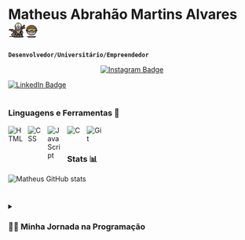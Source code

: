 # Matheus Abrahão Martins Alvares <animated-image data-catalyst="" style="width: 30px;"><a target="_blank" rel="noopener noreferrer" href="./assets/mandalorian.gif" data-target="animated-image.originalLink"><img src="./assets/mandalorian.gif" height="30px" style="max-width: 100%; display: inline-block;" data-target="animated-image.originalImage"></a></animated-image>

**`Desenvolvedor/Universitário/Empreendedor`**

<p dir="auto" style="display: flex; justify-content: center; align-items: center;"> <a href="https://www.instagram.com/ma.abrahao" rel="nofollow"><img src="https://camo.githubusercontent.com/75e530d958ecccd96fa3e44bf3210e74132f6e5bf1a3c265cd41620050777ab2/68747470733a2f2f696d672e736869656c64732e696f2f62616467652f496e7374616772616d2d2532334534343035462e7376673f267374796c653d666c61742d737175617265266c6f676f3d696e7374616772616d266c6f676f436f6c6f723d776869746526636f6c6f723d303731413243266c696e6b3d68747470733a2f2f7777772e696e7374616772616d2e636f6d2f6d7570657a7a756f6c" alt="Instagram Badge" data-canonical-src="https://img.shields.io/badge/Instagram-%23E4405F.svg?&amp;style=flat-square&amp;logo=instagram&amp;logoColor=white&amp;color=071A2C&amp;link=https://www.instagram.com/ma.abrahao" style="max-width: 100%;"></a>

<a href="https://www.linkedin.com/in/matheus-abrah%C3%A3o-1a7aa5246/" rel="nofollow"><img src="https://camo.githubusercontent.com/96825a03c77e7fe4143d2c5fa43ab3a486f52259ea2c06c9aa3dca205e8341bb/68747470733a2f2f696d672e736869656c64732e696f2f62616467652f4c696e6b6564496e2d2532334534343035462e7376673f267374796c653d666c61742d737175617265266c6f676f3d6c696e6b6564696e266c6f676f436f6c6f723d776869746526636f6c6f723d303731413243266c696e6b3d68747470733a2f2f7777772e6c696e6b6564696e2e636f6d2f696e2f6d7570657a7a756f6c2f" alt="LinkedIn Badge" data-canonical-src="https://img.shields.io/badge/LinkedIn-%23E4405F.svg?&amp;style=flat-square&amp;logo=linkedin&amp;logoColor=white&amp;color=071A2C&amp;link=https://www.linkedin.com/in/matheus-abrah%C3%A3o-1a7aa5246/" style="max-width: 100%;"></a></p>

#

### Linguagens e Ferramentas 🧰

<img align="left" alt="HTML" width="30px" style="padding-right:10px;"
   src="https://cdn.jsdelivr.net/gh/devicons/devicon/icons/html5/html5-plain.svg" />

<img align="left" alt="CSS" width="30px" style="padding-right:10px;"
   src="https://cdn.jsdelivr.net/gh/devicons/devicon/icons/css3/css3-plain.svg" />

<img align="left" alt="JavaScript" width="30px" style="padding-right:10px;"
   src="https://cdn.jsdelivr.net/gh/devicons/devicon/icons/javascript/javascript-plain.svg" />

<img align="left" alt="C" width="30px" style="padding-right:10px;"
   src="https://cdn.jsdelivr.net/gh/devicons/devicon/icons/c/c-line.svg" />

<img align="left" alt="Git" width="30px" style="padding-right:10px;"
   src="https://cdn.jsdelivr.net/gh/devicons/devicon/icons/git/git-original.svg" />
<br />

#

### Stats 📊

![Matheus GitHub stats](https://github-readme-stats.vercel.app/api?username=mamalvares&show_icons=true&theme=gruvbox)

<!-- ![GitHub Streak](https://streak-stats.demolab.com?user=mamalvares&theme=gruvbox&border_radius=4.5) -->

#

<details>
   <summary>
      <h3>👨‍💻 Minha Jornada na Programação</h3>
   </summary>
   Desde jovem, sempre fui apaixonado por tecnologia e jogos de computador. Quando eu tinha 14 anos, tive a oportunidade
   de conhecer esse "mundo", foi justamente quando comecei a programar. Meu primeiro contato com uma linha de código foi
   quando tive a ideia de alterar arquivos dentro de um jogo de PC utilizando a linguagem C++, porém foi aí que percebi
   que BackEnd não era minha área, e sim o FrontEnd mais especificamente para Web.
   Mas eu não me contentava apenas com software, aos 15 anos, decidi montar meu próprio PC Gamer. Foi um desafio
   incrível, que me permitiu aprender ainda mais sobre tecnologia e como os componentes de hardware funcionam juntos.
   Depois de um tempo eu já estava montando e fazendo reparos nos computadores de meus amigos/conhecidos.
   Com o passar dos anos, meus conhecimentos e habilidades em programação evoluíram, e eu já tive a oportunidade de
   realizar projetos freelancer de website para empresas pertencentes à conhecidos/amigos. Cada projeto era uma nova
   oportunidade para aprender e aprimorar minhas habilidades, e eu me orgulho de ter contribuído para o sucesso de cada
   uma dessas empresas.
   Hoje, continuo a evoluir como programador e estou sempre procurando por novos desafios e oportunidades de
   aprendizado. Acredito que a paixão pela tecnologia e a determinação de sempre melhorar é a chave para o sucesso nesta
   indústria em constante evolução.
